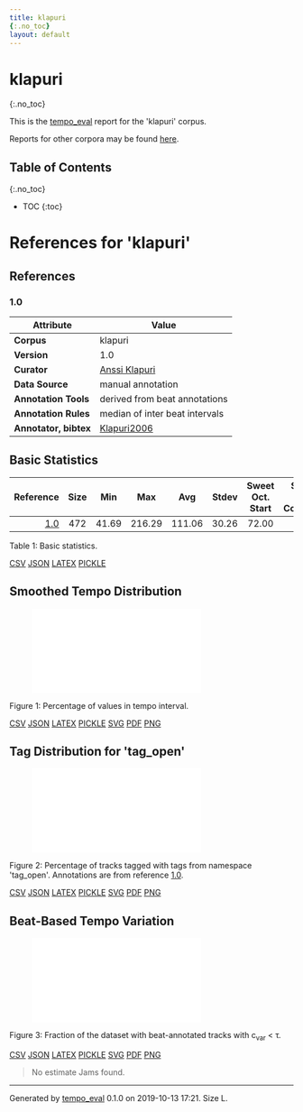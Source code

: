 ```yaml
---
title: klapuri
{:.no_toc}
layout: default
---
```


# klapuri
{:.no_toc}

This is the [tempo_eval](https://tempoeval.github.io/tempo_eval/) report for the 'klapuri' corpus.

Reports for other corpora may be found [here](index.md).

## Table of Contents
{:.no_toc}

- TOC
{:toc}

# References for 'klapuri'

## References

### 1.0

| Attribute | Value |
| --- | --- |
| **Corpus** | klapuri |
| **Version** | 1.0 |
| **Curator** | [Anssi Klapuri](mailto:anssi@yousician.com) |
| **Data&nbsp;Source** | manual annotation |
| **Annotation&nbsp;Tools** | derived from beat annotations |
| **Annotation&nbsp;Rules** | median of inter beat intervals |
| **Annotator,&nbsp;bibtex** |[Klapuri2006](bib/Klapuri2006.bib) |

## Basic Statistics

| Reference| Size | Min | Max | Avg | Stdev | Sweet Oct. Start | Sweet Oct. Coverage |
| ---: | :---: | :---: | :---: | :---: | :---: | :---: | :---: |
| [1.0](#10)                                         |   472   |   41.69   |   216.29   |   111.06   |   30.26   |   72.00   |   0.78   |

<a name="table1"></a>Table 1: Basic statistics.

[CSV](data/klapuri_reference_basic_stats.csv "Download data as CSV") [JSON](data/klapuri_reference_basic_stats.json "Download data as JSON") [LATEX](data/klapuri_reference_basic_stats.latex "Download data as LATEX") [PICKLE](data/klapuri_reference_basic_stats.pickle "Download data as PICKLE") 

## Smoothed Tempo Distribution

<figure>
<embed type="image/svg+xml" src="figures/klapuri_reference_dist.svg">
</figure>

<a name="figure1"></a>Figure 1: Percentage of values in tempo interval.

[CSV](data/klapuri_reference_dist.csv "Download data as CSV") [JSON](data/klapuri_reference_dist.json "Download data as JSON") [LATEX](data/klapuri_reference_dist.latex "Download data as LATEX") [PICKLE](data/klapuri_reference_dist.pickle "Download data as PICKLE") [SVG](figures/klapuri_reference_dist.svg "Open Figure") [PDF](figures/klapuri_reference_dist.pdf "Open Figure") [PNG](figures/klapuri_reference_dist.png "Open Figure") 

## Tag Distribution for 'tag_open'

<figure>
<embed type="image/svg+xml" src="figures/klapuri_reference_1.0_tag_open.svg">
</figure>

<a name="figure2"></a>Figure 2: Percentage of tracks tagged with tags from namespace 'tag_open'. Annotations are from reference [1.0](#10).

[CSV](data/klapuri_reference_1.0_tag_open.csv "Download data as CSV") [JSON](data/klapuri_reference_1.0_tag_open.json "Download data as JSON") [LATEX](data/klapuri_reference_1.0_tag_open.latex "Download data as LATEX") [PICKLE](data/klapuri_reference_1.0_tag_open.pickle "Download data as PICKLE") [SVG](figures/klapuri_reference_1.0_tag_open.svg "Open Figure") [PDF](figures/klapuri_reference_1.0_tag_open.pdf "Open Figure") [PNG](figures/klapuri_reference_1.0_tag_open.png "Open Figure") 

## Beat-Based Tempo Variation

<figure>
<embed type="image/svg+xml" src="figures/klapuri_variation.svg">
</figure>

<a name="figure3"></a>Figure 3: Fraction of the dataset with beat-annotated tracks with c<sub>var</sub> < τ.

[CSV](data/klapuri_variation.csv "Download data as CSV") [JSON](data/klapuri_variation.json "Download data as JSON") [LATEX](data/klapuri_variation.latex "Download data as LATEX") [PICKLE](data/klapuri_variation.pickle "Download data as PICKLE") [SVG](figures/klapuri_variation.svg "Open Figure") [PDF](figures/klapuri_variation.pdf "Open Figure") [PNG](figures/klapuri_variation.png "Open Figure") 

> No estimate Jams found.

-------------------------
Generated by [tempo_eval](https://tempoeval.github.io/tempo_eval/) 0.1.0 on 2019-10-13 17:21. Size L.
